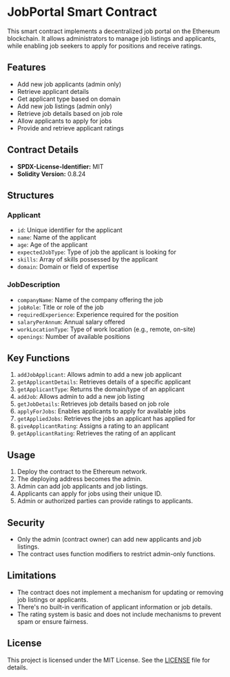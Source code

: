 # JobPortal Smart Contract

This smart contract implements a decentralized job portal on the Ethereum blockchain. It allows administrators to manage job listings and applicants, while enabling job seekers to apply for positions and receive ratings.

## Features

- Add new job applicants (admin only)
- Retrieve applicant details
- Get applicant type based on domain
- Add new job listings (admin only)
- Retrieve job details based on job role
- Allow applicants to apply for jobs
- Provide and retrieve applicant ratings

## Contract Details

- **SPDX-License-Identifier:** MIT
- **Solidity Version:** 0.8.24

## Structures

### Applicant
- `id`: Unique identifier for the applicant
- `name`: Name of the applicant
- `age`: Age of the applicant
- `expectedJobType`: Type of job the applicant is looking for
- `skills`: Array of skills possessed by the applicant
- `domain`: Domain or field of expertise

### JobDescription
- `companyName`: Name of the company offering the job
- `jobRole`: Title or role of the job
- `requiredExperience`: Experience required for the position
- `salaryPerAnnum`: Annual salary offered
- `workLocationType`: Type of work location (e.g., remote, on-site)
- `openings`: Number of available positions

## Key Functions

1. `addJobApplicant`: Allows admin to add a new job applicant
2. `getApplicantDetails`: Retrieves details of a specific applicant
3. `getApplicantType`: Returns the domain/type of an applicant
4. `addJob`: Allows admin to add a new job listing
5. `getJobDetails`: Retrieves job details based on job role
6. `applyForJobs`: Enables applicants to apply for available jobs
7. `getAppliedJobs`: Retrieves the jobs an applicant has applied for
8. `giveApplicantRating`: Assigns a rating to an applicant
9. `getApplicantRating`: Retrieves the rating of an applicant

## Usage

1. Deploy the contract to the Ethereum network.
2. The deploying address becomes the admin.
3. Admin can add job applicants and job listings.
4. Applicants can apply for jobs using their unique ID.
5. Admin or authorized parties can provide ratings to applicants.

## Security

- Only the admin (contract owner) can add new applicants and job listings.
- The contract uses function modifiers to restrict admin-only functions.

## Limitations

- The contract does not implement a mechanism for updating or removing job listings or applicants.
- There's no built-in verification of applicant information or job details.
- The rating system is basic and does not include mechanisms to prevent spam or ensure fairness.

## License

This project is licensed under the MIT License. See the [LICENSE](LICENSE) file for details.
